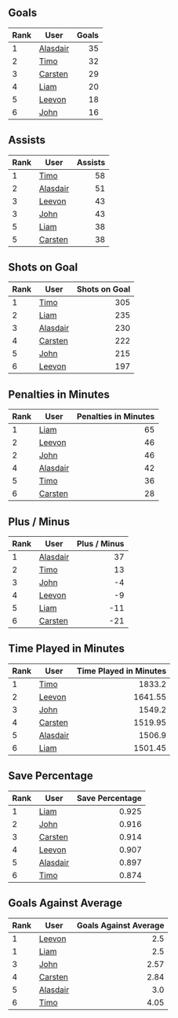 ## Goals
| Rank | User | Goals |
| :--- | ---- | ---------: |
| 1 | [Alasdair](https://github.com/llevasseur/world-juniors-2022/blob/master/ROSTERS.md#Alasdair) |  35 |
| 2 | [Timo](https://github.com/llevasseur/world-juniors-2022/blob/master/ROSTERS.md#Timo) |  32 |
| 3 | [Carsten](https://github.com/llevasseur/world-juniors-2022/blob/master/ROSTERS.md#Carsten) |  29 |
| 4 | [Liam](https://github.com/llevasseur/world-juniors-2022/blob/master/ROSTERS.md#Liam) |  20 |
| 5 | [Leevon](https://github.com/llevasseur/world-juniors-2022/blob/master/ROSTERS.md#Leevon) |  18 |
| 6 | [John](https://github.com/llevasseur/world-juniors-2022/blob/master/ROSTERS.md#John) |  16 |
## Assists
| Rank | User | Assists |
| :--- | ---- | ---------: |
| 1 | [Timo](https://github.com/llevasseur/world-juniors-2022/blob/master/ROSTERS.md#Timo) |  58 |
| 2 | [Alasdair](https://github.com/llevasseur/world-juniors-2022/blob/master/ROSTERS.md#Alasdair) |  51 |
| 3 | [Leevon](https://github.com/llevasseur/world-juniors-2022/blob/master/ROSTERS.md#Leevon) |  43 |
| 3 | [John](https://github.com/llevasseur/world-juniors-2022/blob/master/ROSTERS.md#John) |  43 |
| 5 | [Liam](https://github.com/llevasseur/world-juniors-2022/blob/master/ROSTERS.md#Liam) |  38 |
| 5 | [Carsten](https://github.com/llevasseur/world-juniors-2022/blob/master/ROSTERS.md#Carsten) |  38 |
## Shots on Goal
| Rank | User | Shots on Goal |
| :--- | ---- | ---------: |
| 1 | [Timo](https://github.com/llevasseur/world-juniors-2022/blob/master/ROSTERS.md#Timo) |  305 |
| 2 | [Liam](https://github.com/llevasseur/world-juniors-2022/blob/master/ROSTERS.md#Liam) |  235 |
| 3 | [Alasdair](https://github.com/llevasseur/world-juniors-2022/blob/master/ROSTERS.md#Alasdair) |  230 |
| 4 | [Carsten](https://github.com/llevasseur/world-juniors-2022/blob/master/ROSTERS.md#Carsten) |  222 |
| 5 | [John](https://github.com/llevasseur/world-juniors-2022/blob/master/ROSTERS.md#John) |  215 |
| 6 | [Leevon](https://github.com/llevasseur/world-juniors-2022/blob/master/ROSTERS.md#Leevon) |  197 |
## Penalties in Minutes
| Rank | User | Penalties in Minutes |
| :--- | ---- | ---------: |
| 1 | [Liam](https://github.com/llevasseur/world-juniors-2022/blob/master/ROSTERS.md#Liam) |  65 |
| 2 | [Leevon](https://github.com/llevasseur/world-juniors-2022/blob/master/ROSTERS.md#Leevon) |  46 |
| 2 | [John](https://github.com/llevasseur/world-juniors-2022/blob/master/ROSTERS.md#John) |  46 |
| 4 | [Alasdair](https://github.com/llevasseur/world-juniors-2022/blob/master/ROSTERS.md#Alasdair) |  42 |
| 5 | [Timo](https://github.com/llevasseur/world-juniors-2022/blob/master/ROSTERS.md#Timo) |  36 |
| 6 | [Carsten](https://github.com/llevasseur/world-juniors-2022/blob/master/ROSTERS.md#Carsten) |  28 |
## Plus / Minus
| Rank | User | Plus / Minus |
| :--- | ---- | ---------: |
| 1 | [Alasdair](https://github.com/llevasseur/world-juniors-2022/blob/master/ROSTERS.md#Alasdair) |  37 |
| 2 | [Timo](https://github.com/llevasseur/world-juniors-2022/blob/master/ROSTERS.md#Timo) |  13 |
| 3 | [John](https://github.com/llevasseur/world-juniors-2022/blob/master/ROSTERS.md#John) |  -4 |
| 4 | [Leevon](https://github.com/llevasseur/world-juniors-2022/blob/master/ROSTERS.md#Leevon) |  -9 |
| 5 | [Liam](https://github.com/llevasseur/world-juniors-2022/blob/master/ROSTERS.md#Liam) |  -11 |
| 6 | [Carsten](https://github.com/llevasseur/world-juniors-2022/blob/master/ROSTERS.md#Carsten) |  -21 |
## Time Played in Minutes
| Rank | User | Time Played in Minutes |
| :--- | ---- | ---------: |
| 1 | [Timo](https://github.com/llevasseur/world-juniors-2022/blob/master/ROSTERS.md#Timo) |  1833.2 |
| 2 | [Leevon](https://github.com/llevasseur/world-juniors-2022/blob/master/ROSTERS.md#Leevon) |  1641.55 |
| 3 | [John](https://github.com/llevasseur/world-juniors-2022/blob/master/ROSTERS.md#John) |  1549.2 |
| 4 | [Carsten](https://github.com/llevasseur/world-juniors-2022/blob/master/ROSTERS.md#Carsten) |  1519.95 |
| 5 | [Alasdair](https://github.com/llevasseur/world-juniors-2022/blob/master/ROSTERS.md#Alasdair) |  1506.9 |
| 6 | [Liam](https://github.com/llevasseur/world-juniors-2022/blob/master/ROSTERS.md#Liam) |  1501.45 |
## Save Percentage
| Rank | User | Save Percentage |
| :--- | ---- | ---------: |
| 1 | [Liam](https://github.com/llevasseur/world-juniors-2022/blob/master/ROSTERS.md#Liam) |  0.925 |
| 2 | [John](https://github.com/llevasseur/world-juniors-2022/blob/master/ROSTERS.md#John) |  0.916 |
| 3 | [Carsten](https://github.com/llevasseur/world-juniors-2022/blob/master/ROSTERS.md#Carsten) |  0.914 |
| 4 | [Leevon](https://github.com/llevasseur/world-juniors-2022/blob/master/ROSTERS.md#Leevon) |  0.907 |
| 5 | [Alasdair](https://github.com/llevasseur/world-juniors-2022/blob/master/ROSTERS.md#Alasdair) |  0.897 |
| 6 | [Timo](https://github.com/llevasseur/world-juniors-2022/blob/master/ROSTERS.md#Timo) |  0.874 |
## Goals Against Average
| Rank | User | Goals Against Average |
| :--- | ---- | ---------: |
| 1 | [Leevon](https://github.com/llevasseur/world-juniors-2022/blob/master/ROSTERS.md#Leevon) |  2.5 |
| 1 | [Liam](https://github.com/llevasseur/world-juniors-2022/blob/master/ROSTERS.md#Liam) |  2.5 |
| 3 | [John](https://github.com/llevasseur/world-juniors-2022/blob/master/ROSTERS.md#John) |  2.57 |
| 4 | [Carsten](https://github.com/llevasseur/world-juniors-2022/blob/master/ROSTERS.md#Carsten) |  2.84 |
| 5 | [Alasdair](https://github.com/llevasseur/world-juniors-2022/blob/master/ROSTERS.md#Alasdair) |  3.0 |
| 6 | [Timo](https://github.com/llevasseur/world-juniors-2022/blob/master/ROSTERS.md#Timo) |  4.05 |
